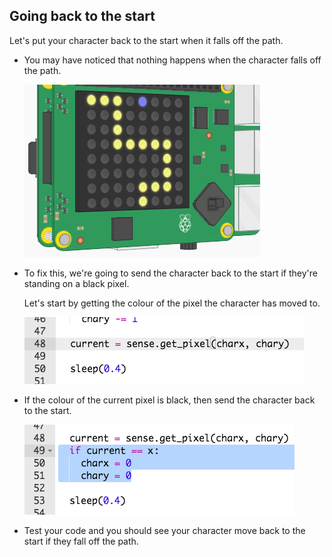 ## Going back to the start

Let's put your character back to the start when it falls off the path.

+ You may have noticed that nothing happens when the character falls off the path.
    
    ![слика екрана](images/tightrope-off-path.png)

+ To fix this, we're going to send the character back to the start if they're standing on a black pixel.
    
    Let's start by getting the colour of the pixel the character has moved to.
    
    ![слика екрана](images/tightrope-get-pixel.png)

+ If the colour of the current pixel is black, then send the character back to the start.
    
    ![слика екрана](images/tightrope-reset.png)

+ Test your code and you should see your character move back to the start if they fall off the path.